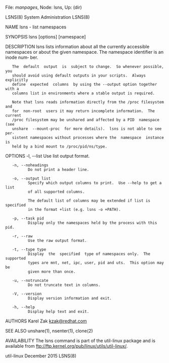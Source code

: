File: *manpages*,  Node: lsns,  Up: (dir)


LSNS(8)                      System Administration                     LSNS(8)



NAME
       lsns - list namespaces

SYNOPSIS
       lsns [options] [namespace]


DESCRIPTION
       lsns lists information about all the currently accessible namespaces or
       about the given namespace.  The namespace identifier is an  inode  num‐
       ber.

       The  default  output  is  subject to change.  So whenever possible, you
       should avoid using default outputs in your scripts.  Always  explicitly
       define  expected  columns  by using the --output option together with a
       columns list in environments where a stable output is required.

       Note that lsns reads information directly from the /proc filesystem and
       for  non-root  users it may return incomplete information.  The current
       /proc filesystem may be unshared and affected by a PID  namespace  (see
       unshare  --mount-proc  for more details).  lsns is not able to see per‐
       sistent namespaces without processes where the  namespace  instance  is
       held by a bind mount to /proc/pid/ns/type.


OPTIONS
       -l, --list
              Use list output format.

       -n, --noheadings
              Do not print a header line.

       -o, --output list
              Specify which output columns to print.  Use --help to get a list
              of all supported columns.

              The default list of columns may be extended if list is specified
              in the format +list (e.g. lsns -o +PATH).

       -p, --task pid
              Display only the namespaces held by the process with this pid.

       -r, --raw
              Use the raw output format.

       -t, --type type
              Display  the  specified  type of namespaces only.  The supported
              types are mnt, net, ipc, user, pid and uts.  This option may  be
              given more than once.

       -u, --notruncate
              Do not truncate text in columns.

       -V, --version
              Display version information and exit.

       -h, --help
              Display help text and exit.


AUTHORS
       Karel Zak <kzak@redhat.com>


SEE ALSO
       unshare(1), nsenter(1), clone(2)


AVAILABILITY
       The  lsns  command  is  part of the util-linux package and is available
       from ftp://ftp.kernel.org/pub/linux/utils/util-linux/.



util-linux                       December 2015                         LSNS(8)
